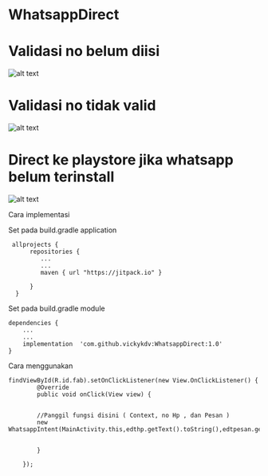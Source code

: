 # WhatsappDirect


# Validasi no belum diisi
![alt text](https://raw.githubusercontent.com/vickyKDV/WhatsappDirect/master/wa1.jpeg)

# Validasi no tidak valid
![alt text](https://raw.githubusercontent.com/vickyKDV/WhatsappDirect/master/wa2.jpeg)

# Direct ke playstore jika whatsapp belum terinstall
![alt text](https://raw.githubusercontent.com/vickyKDV/WhatsappDirect/master/wa3.jpeg)





Cara implementasi
   
   
   Set pada build.gradle application
   
     allprojects {
          repositories {
             ...
             ...
             maven { url "https://jitpack.io" }

          }
      }
    
   Set pada build.gradle module
    
    dependencies {
        ...
        ...
        implementation  'com.github.vickykdv:WhatsappDirect:1.0'
    }

Cara menggunakan
    
    findViewById(R.id.fab).setOnClickListener(new View.OnClickListener() {
            @Override
            public void onClick(View view) {


            //Panggil fungsi disini ( Context, no Hp , dan Pesan )
            new WhatsappIntent(MainActivity.this,edthp.getText().toString(),edtpesan.getText().toString());


            }

        });
